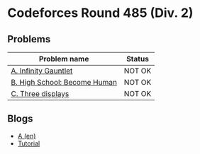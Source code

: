 # Codeforces Round 485 (Div. 2)

## Problems

|Problem name|Status|
|------------|---------|
| [A. Infinity Gauntlet](problems/A._Infinity_Gauntlet.md)|NOT OK|
| [B. High School: Become Human](problems/B._High_School:_Become_Human.md)|NOT OK|
| [C. Three displays](problems/C._Three_displays.md)|NOT OK|
## Blogs

- [A (en)](blogs/A_(en).md)
- [Tutorial](blogs/Tutorial.md)
